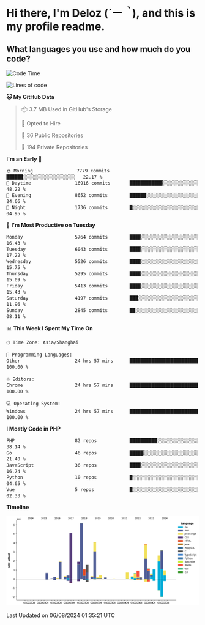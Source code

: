 # **Hi there, I'm Deloz (*´ー｀*), and this is my profile readme.**

## **What languages you use and how much do you code?**

<!--START_SECTION:waka-->
![Code Time](http://img.shields.io/badge/Code%20Time-4%2C524%20hrs%201%20min-blue)

![Lines of code](https://img.shields.io/badge/From%20Hello%20World%20I%27ve%20Written-40.4%20million%20lines%20of%20code-blue)

**🐱 My GitHub Data** 

> 📦 3.7 MB Used in GitHub's Storage 
 > 
> 💼 Opted to Hire
 > 
> 📜 36 Public Repositories 
 > 
> 🔑 194 Private Repositories 
 > 
**I'm an Early 🐤** 

```text
🌞 Morning                7779 commits        ██████░░░░░░░░░░░░░░░░░░░   22.17 % 
🌆 Daytime                16916 commits       ████████████░░░░░░░░░░░░░   48.22 % 
🌃 Evening                8652 commits        ██████░░░░░░░░░░░░░░░░░░░   24.66 % 
🌙 Night                  1736 commits        █░░░░░░░░░░░░░░░░░░░░░░░░   04.95 % 
```
📅 **I'm Most Productive on Tuesday** 

```text
Monday                   5764 commits        ████░░░░░░░░░░░░░░░░░░░░░   16.43 % 
Tuesday                  6043 commits        ████░░░░░░░░░░░░░░░░░░░░░   17.22 % 
Wednesday                5526 commits        ████░░░░░░░░░░░░░░░░░░░░░   15.75 % 
Thursday                 5295 commits        ████░░░░░░░░░░░░░░░░░░░░░   15.09 % 
Friday                   5413 commits        ████░░░░░░░░░░░░░░░░░░░░░   15.43 % 
Saturday                 4197 commits        ███░░░░░░░░░░░░░░░░░░░░░░   11.96 % 
Sunday                   2845 commits        ██░░░░░░░░░░░░░░░░░░░░░░░   08.11 % 
```


📊 **This Week I Spent My Time On** 

```text
🕑︎ Time Zone: Asia/Shanghai

💬 Programming Languages: 
Other                    24 hrs 57 mins      █████████████████████████   100.00 % 

🔥 Editors: 
Chrome                   24 hrs 57 mins      █████████████████████████   100.00 % 

💻 Operating System: 
Windows                  24 hrs 57 mins      █████████████████████████   100.00 % 
```

**I Mostly Code in PHP** 

```text
PHP                      82 repos            ██████████░░░░░░░░░░░░░░░   38.14 % 
Go                       46 repos            █████░░░░░░░░░░░░░░░░░░░░   21.40 % 
JavaScript               36 repos            ████░░░░░░░░░░░░░░░░░░░░░   16.74 % 
Python                   10 repos            █░░░░░░░░░░░░░░░░░░░░░░░░   04.65 % 
Vue                      5 repos             █░░░░░░░░░░░░░░░░░░░░░░░░   02.33 % 
```



**Timeline**

![Lines of Code chart](https://raw.githubusercontent.com/deloz/deloz/main/assets/bar_graph.png)


 Last Updated on 06/08/2024 01:35:21 UTC
<!--END_SECTION:waka-->
